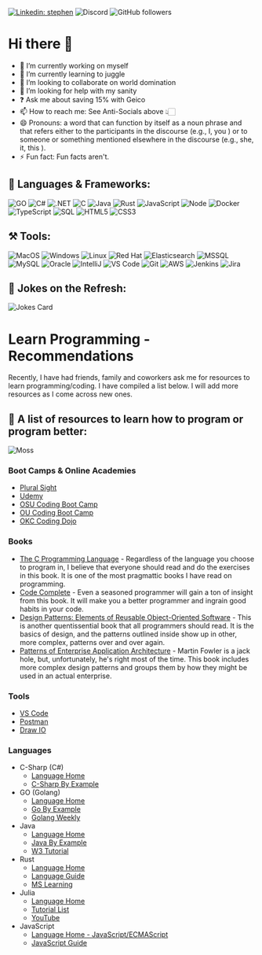 [![Linkedin: stephen](https://img.shields.io/badge/-stephen-blue?style=flat-square&logo=Linkedin&logoColor=white&link=https://www.linkedin.com/in/deathstroke72/)](https://www.linkedin.com/in/deathstroke72/)
![Discord](https://img.shields.io/badge/Discord-7289DA?style=flat-square&logo=discord&logoColor=white)
![GitHub followers](https://img.shields.io/github/followers/Deathstroke72?label=Follow&style=social)
# Hi there 👋

- :telescope: I’m currently working on myself
- :burrito: I’m currently learning to juggle
- 👯  I’m looking to collaborate on world domination
- 🤔  I’m looking for help with my sanity
- :question: Ask me about saving 15% with Geico
- 📫  How to reach me: See Anti-Socials above 👆🏻
- 😄  Pronouns: a word that can function by itself as a noun phrase and that refers either to the participants in the discourse (e.g., I, you ) or to someone or something mentioned elsewhere in the discourse (e.g., she, it, this ).
- ⚡   Fun fact: Fun facts aren't.
  
## 💬 Languages & Frameworks:

![GO](https://img.shields.io/badge/Go-00ADD8?style=for-the-badge&logo=go&logoColor=white)
![C#](https://img.shields.io/badge/C%23-239120?style=for-the-badge&logo=c-sharp&logoColor=white)
![.NET](https://img.shields.io/badge/.NET-5C2D91?style=for-the-badge&logo=.net&logoColor=white)
![C](https://img.shields.io/badge/-C-A8B9CC?style=for-the-badge&logo=C&logoColor=0055B3)
![Java](https://img.shields.io/badge/-Java-F14C40?style=for-the-badge&logo=CoffeeScript&logoColor=ffffff)
![Rust](https://img.shields.io/badge/Rust-000000?style=for-the-badge&logo=rust&logoColor=white)
![JavaScript](https://img.shields.io/badge/-JavaScript-%23F7DF1C?style=for-the-badge&logo=javascript&logoColor=000000&labelColor=%23F7DF1C&color=%23FFCE5A)
![Node](https://img.shields.io/badge/-Nodejs-43853d?style=for-the-badge&logo=Node.js&logoColor=white)
![Docker](https://img.shields.io/badge/-Docker-46a2f1?style=for-the-badge&logo=docker&logoColor=ffffff)
![TypeScript](https://img.shields.io/badge/-TypeScript-007ACC?style=for-the-badge&logo=typescript&logoColor=white)
![SQL](https://img.shields.io/badge/-SQL-0062CC?style=for-the-badge&logo=Databricks&logoColor=ffffff)
![HTML5](https://img.shields.io/badge/-HTML5-F05032?style=for-the-badge&logo=html5&logoColor=ffffff)
![CSS3](https://img.shields.io/badge/-CSS3-007ACC?style=for-the-badge&logo=css3)

## :hammer_and_pick: Tools:
![MacOS](https://img.shields.io/badge/mac%20os-000000?style=for-the-badge&logo=apple&logoColor=white)
![Windows](https://img.shields.io/badge/Windows-0078D6?style=for-the-badge&logo=windows&logoColor=white)
![Linux](https://img.shields.io/badge/Linux-FCC624?style=for-the-badge&logo=linux&logoColor=black)
![Red Hat](https://img.shields.io/badge/Red%20Hat-EE0000?style=for-the-badge&logo=redhat&logoColor=white)
![Elasticsearch](https://img.shields.io/badge/Elastic_Search-005571?style=for-the-badge&logo=elasticsearch&logoColor=white)
![MSSQL](https://img.shields.io/badge/Microsoft%20SQL%20Server-CC2927?style=for-the-badge&logo=microsoft%20sql%20server&logoColor=white)
![MySQL](https://img.shields.io/badge/MySQL-005C84?style=for-the-badge&logo=mysql&logoColor=white)
![Oracle](https://img.shields.io/badge/Oracle-F80000?style=for-the-badge&logo=Oracle&logoColor=white)
![IntelliJ](https://img.shields.io/badge/IntelliJ_IDEA-000000.svg?style=for-the-badge&logo=intellij-idea&logoColor=white)
![VS Code](https://img.shields.io/badge/Visual_Studio_Code-0078D4?style=for-the-badge&logo=visual%20studio%20code&logoColor=white)
![Git](https://img.shields.io/badge/-Git-253F4B?style=for-the-badge&logo=git&logoColor=ffffff)
![AWS](https://img.shields.io/badge/Amazon_AWS-232F3E?style=for-the-badge&logo=amazon-aws&logoColor=white)
![Jenkins](https://img.shields.io/badge/Jenkins-D24939?style=for-the-badge&logo=Jenkins&logoColor=white)
![Jira](https://img.shields.io/badge/Jira-0052CC?style=for-the-badge&logo=Jira&logoColor=white)


## 🤡 Jokes on the Refresh:
![Jokes Card](https://readme-jokes.vercel.app/api?hideBorder)

# Learn Programming - Recommendations
Recently, I have had friends, family and coworkers ask me for resources to learn programming/coding.  I have compiled a list below.  I will add more resources as I come across new ones.
## 📓 A list of resources to learn how to program or program better:
![Moss](https://www.tech-wd.com/wd/wp-content/uploads/2011/12/it-crowd-moss-300x199.jpg)

### Boot Camps & Online Academies
* [Plural Sight](https://www.pluralsight.com)
* [Udemy](https://www.udemy.com)
* [OSU Coding Boot Camp](https://osuokc.edu/tdc/bootcamp)
* [OU Coding Boot Camp](https://bootcamp.outreach.ou.edu/programs/coding)
* [OKC Coding Dojo](https://www.codingdojo.com/campus/oklahoma-city-coding-bootcamp)

### Books
* [The C Programming Language](https://a.co/d/ebfCDEY) - Regardless of the language you choose to program in, I believe that everyone should read and do the exercises in this book.  It is one of the most pragmattic books I have read on programming.
* [Code Complete](https://a.co/d/bkSqsiv) - Even a seasoned programmer will gain a ton of insight from this book.  It will make you a better programmer and ingrain good habits in your code.
* [Design Patterns: Elements of Reusable Object-Oriented Software](https://a.co/d/i7nsnDT) - This is another quentissential book that all programmers should read.  It is the basics of design, and the patterns outlined inside show up in other, more complex, patterns over and over again.
* [Patterns of Enterprise Application Architecture](https://a.co/d/3XLx55a) - Martin Fowler is a jack hole, but, unfortunately, he's right most of the time.  This book includes more complex design patterns and groups them by how they might be used in an actual enterprise.

### Tools
* [VS Code](https://code.visualstudio.com)
* [Postman](https://www.postman.com)
* [Draw IO](https://app.diagrams.net)

### Languages
* C-Sharp (C#)
  * [Language Home](https://dotnet.microsoft.com/en-us/languages/csharp)
  * [C-Sharp By Example](https://csharpbyexample.dev)
* GO (Golang)
  * [Language Home](https://go.dev)
  * [Go By Example](https://gobyexample.com)
  * [Golang Weekly](https://golangweekly.com)
* Java
  * [Language Home](https://www.java.com/en/)
  * [Java By Example](https://javabyexample.com)
  * [W3 Tutorial](https://www.w3schools.com/java/)
* Rust
  * [Language Home](https://www.rust-lang.org)
  * [Language Guide](https://rust-lang.guide)
  * [MS Learning](https://learn.microsoft.com/en-us/training/paths/rust-first-steps/)
* Julia
  * [Language Home](https://julialang.org)
  * [Tutorial List](https://julialang.org/learning/tutorials/)
  * [YouTube](https://www.youtube.com/user/JuliaLanguage/playlists)
* JavaScript
  * [Language Home - JavaScript/ECMAScript](https://tc39.es/ecma262/)
  * [JavaScript Guide](https://developer.mozilla.org/en-US/docs/Web/JavaScript/Guide)
